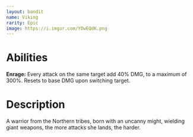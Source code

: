 ```yaml
---
layout: bandit
name: Viking
rarity: Epic
image: https://i.imgur.com/YDwEQdK.png
---
```


# Abilities

**Enrage:** Every attack on the same target add 40% DMG, to a maximum of 300%. Resets to base DMG upon switching target.

# Description

A warrior from the Northern tribes, born with an uncanny might, wielding giant weapons, the more attacks she lands, the harder.
